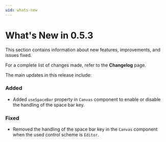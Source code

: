 ```yaml
---
uid: whats-new
---
```


# What's New in **0.5.3**

This section contains information about new features, improvements, and issues fixed.

For a complete list of changes made, refer to the **Changelog** page.

The main updates in this release include:

### Added

- Added `useSpaceBar` property in `Canvas` component to enable or disable the handling of the space bar key.

### Fixed

- Removed the handling of the space bar key in the `Canvas` component when the used control scheme is `Editor`.